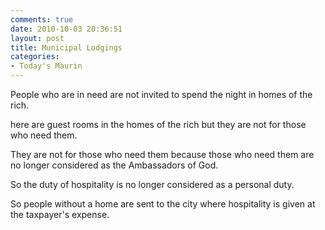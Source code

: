 ```yaml
---
comments: true
date: 2010-10-03 20:36:51
layout: post
title: Municipal Lodgings
categories:
- Today's Maurin
---
```


People who are in need
are not invited
to spend the night
in homes of the rich.

here are guest rooms
in the homes of the rich
but they are not 
for those who need them.

They are not
for those who need them
because those who need them
are no longer considered
as the Ambassadors of God.

So the duty of hospitality
is no longer considered
as a personal duty.

So people without a home
are sent to the city
where hospitality is given
at the taxpayer's expense.
